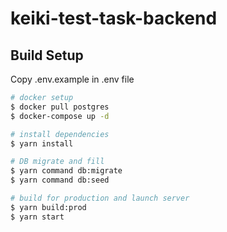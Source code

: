 # keiki-test-task-backend

## Build Setup

Copy .env.example in .env file

```bash
# docker setup
$ docker pull postgres
$ docker-compose up -d

# install dependencies
$ yarn install

# DB migrate and fill
$ yarn command db:migrate
$ yarn command db:seed 

# build for production and launch server
$ yarn build:prod
$ yarn start
```